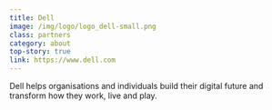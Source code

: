 ```yaml
---
title: Dell
image: /img/logo/logo_dell-small.png
class: partners
category: about
top-story: true
link: https://www.dell.com
---
```


Dell helps organisations and individuals build their digital future and transform how they work, live and play. 
